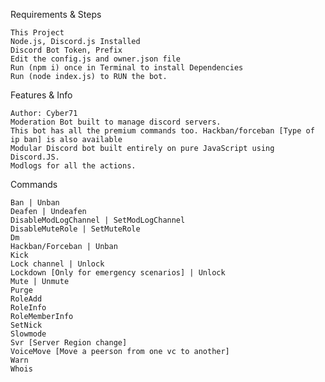 Requirements & Steps

    This Project
    Node.js, Discord.js Installed
    Discord Bot Token, Prefix
    Edit the config.js and owner.json file
    Run (npm i) once in Terminal to install Dependencies
    Run (node index.js) to RUN the bot.

Features & Info

    Author: Cyber71
    Moderation Bot built to manage discord servers.
    This bot has all the premium commands too. Hackban/forceban [Type of ip ban] is also available
    Modular Discord bot built entirely on pure JavaScript using Discord.JS.
    Modlogs for all the actions.

Commands

    Ban | Unban
    Deafen | Undeafen
    DisableModLogChannel | SetModLogChannel
    DisableMuteRole | SetMuteRole
    Dm
    Hackban/Forceban | Unban
    Kick
    Lock channel | Unlock
    Lockdown [Only for emergency scenarios] | Unlock
    Mute | Unmute
    Purge
    RoleAdd
    RoleInfo
    RoleMemberInfo
    SetNick
    Slowmode
    Svr [Server Region change]
    VoiceMove [Move a peerson from one vc to another]
    Warn
    Whois
